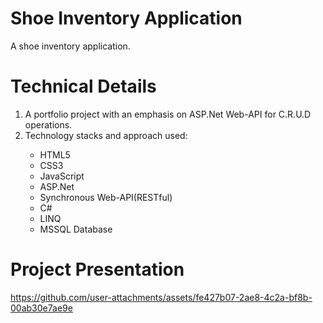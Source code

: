 # Shoe Inventory Application
A shoe inventory application.

# Technical Details
1. A portfolio project with an emphasis on ASP.Net Web-API for C.R.U.D operations.
2.  Technology stacks and approach used:
<ul>
  <ul>
    <li>HTML5</li>
    <li>CSS3</li>
    <li>JavaScript</li>
    <li>ASP.Net</li>
    <li>Synchronous Web-API(RESTful)</li>
    <li>C#</li>
    <li>LINQ</li>
    <li>MSSQL Database</li>
  </ul>
</ul>

# Project Presentation

https://github.com/user-attachments/assets/fe427b07-2ae8-4c2a-bf8b-00ab30e7ae9e
